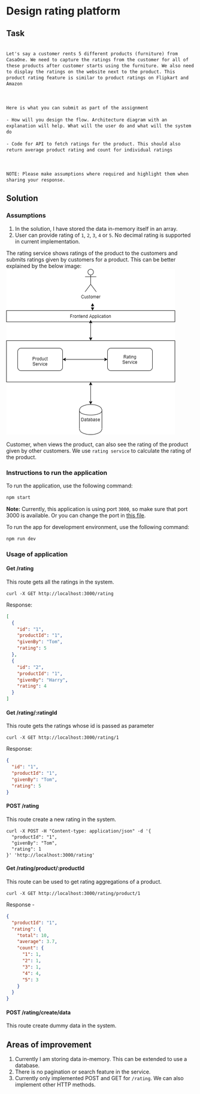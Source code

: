 # Design rating platform

## Task

```

Let's say a customer rents 5 different products (furniture) from CasaOne. We need to capture the ratings from the customer for all of these products after customer starts using the furniture. We also need to display the ratings on the website next to the product. This product rating feature is similar to product ratings on Flipkart and Amazon



Here is what you can submit as part of the assignment

- How will you design the flow. Architecture diagram with an explanation will help. What will the user do and what will the system do

- Code for API to fetch ratings for the product. This should also return average product rating and count for individual ratings



NOTE: Please make assumptions where required and highlight them when sharing your response.

```

## Solution

### Assumptions

1. In the solution, I have stored the data in-memory itself in an array.
2. User can provide rating of `1`, `2`, `3`, `4` or `5`. No decimal rating is supported in current implementation.

The rating service shows ratings of the product to the customers and submits ratings given by customers for a product. This can be better explained by the below image:
![image](resources/architecture.png)

Customer, when views the product, can also see the rating of the product given by other customers. We use `rating service` to calculate the rating of the product.

### Instructions to run the application

To run the application, use the following command:

```sh
npm start
```

**Note:** Currently, this application is using port `3000`, so make sure that port 3000 is available. Or you can change the port in [this file](src/util/index.ts).

To run the app for development environment, use the following command:

```sh
npm run dev
```

### Usage of application

#### Get /rating

This route gets all the ratings in the system.

```curl
curl -X GET http://localhost:3000/rating
```

Response:

```json
[
  {
    "id": "1",
    "productId": "1",
    "givenBy": "Tom",
    "rating": 5
  },
  {
    "id": "2",
    "productId": "1",
    "givenBy": "Harry",
    "rating": 4
  }
]
```

#### Get /rating/:ratingId

This route gets the ratings whose id is passed as parameter

```curl
curl -X GET http://localhost:3000/rating/1
```

Response:

```json
{
  "id": "1",
  "productId": "1",
  "givenBy": "Tom",
  "rating": 5
}
```

#### POST /rating

This route create a new rating in the system.

```curl
curl -X POST -H "Content-type: application/json" -d '{
  "productId": "1",
  "givenBy": "Tom",
  "rating": 1
}' 'http://localhost:3000/rating'
```

#### Get /rating/product/:productId

This route can be used to get rating aggregations of a product.

```curl
curl -X GET http://localhost:3000/rating/product/1
```

Response -

```json
{
  "productId": "1",
  "rating": {
    "total": 10,
    "average": 3.7,
    "count": {
      "1": 1,
      "2": 1,
      "3": 1,
      "4": 4,
      "5": 3
    }
  }
}
```

#### POST /rating/create/data

This route create dummy data in the system.

## Areas of improvement

1. Currently I am storing data in-memory. This can be extended to use a database.
2. There is no pagination or search feature in the service.
3. Currently only implemented POST and GET for `/rating`. We can also implement other HTTP methods.
